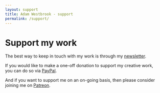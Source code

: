 ```yaml
---
layout: support
title: Adam Westbrook - support
permalink: /support/
---
```


# Support my work

The best way to keep in touch with my work is through my [newsletter](http://eepurl.com/cW77dT).

If you would like to make a one-off donation to support my creative work, you can do so via [PayPal](http://paypal.me/AdamWestbrookArt).

And if you want to support me on an on-going basis, then please consider joining me on [Patreon](http://patreon.com/AdamWestbrook).
